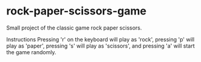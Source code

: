 # rock-paper-scissors-game
Small project of the classic game rock paper scissors.

Instructions
Pressing 'r' on the keyboard will play as 'rock', pressing 'p' will play as 'paper', pressing 's' will play as 'scissors', and pressing 'a' will start the game randomly.
